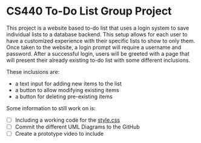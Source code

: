 # CS440 To-Do List Group Project
This project is a website based to-do list that uses a login system to save individual lists to a database backend. This setup allows for each user to have a customized experience with their specific lists to show to only them. Once taken to the website, a login prompt will require a username and password. After a successful login, users will be greeted with
a page that will present their already existing to-do list with some different inclusions.

These inclusions are:
- a text input for adding new items to the list
- a button to allow modifying existing items
- a button for deleting pre-existing items

Some information to still work on is:
- [ ] Including a working code for the [style.css](https://github.com/GarethCarew/CS440_GroupProject/blob/main/public/stylesheets/style.css)
- [ ] Commit the different UML Diagrams to the GitHub
- [ ] Create a prototype video to include
